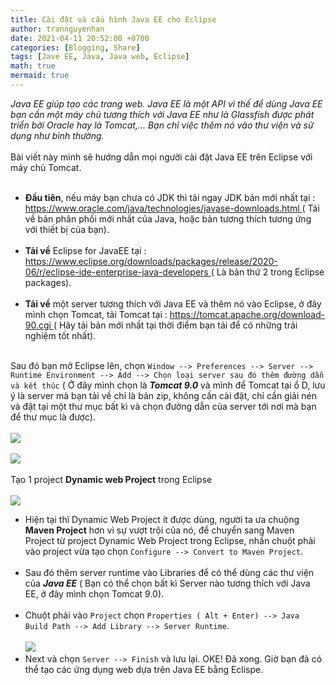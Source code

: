```yaml
---
title: Cài đặt và cấu hình Java EE cho Eclipse
author: trannguyenhan
date: 2021-04-11 20:52:00 +0700
categories: [Blogging, Share]
tags: [Jave EE, Java, Java web, Eclipse]
math: true
mermaid: true
---
```

*Java EE giúp tạo các trang web. Java EE là một API vì thế để dùng Java EE bạn cần một máy chủ tương thích với Java EE như là Glassfish được phát triển bởi Oracle hay là Tomcat,… Bạn chỉ việc thêm nó vào thư viện và sử dụng như bình thường.* <br /><br />
Bài viết này mình sẽ hướng dẫn mọi người cài đặt Java EE trên Eclipse với máy chủ Tomcat. <br /><br />
-  **Đầu tiên**, nếu máy bạn chưa có JDK thì tải ngay JDK bản mới nhất tại : [https://www.oracle.com/java/technologies/javase-downloads.html ](https://www.oracle.com/java/technologies/javase-downloads.html ) ( Tải về bản phân phối mới nhất của Java, hoặc bản tương thích tương ứng với thiết bị của bạn). <br /><br />
-  **Tải về** Eclipse for JavaEE tại : [https://www.eclipse.org/downloads/packages/release/2020-06/r/eclipse-ide-enterprise-java-developers ](https://www.eclipse.org/downloads/packages/release/2020-06/r/eclipse-ide-enterprise-java-developers ) ( Là bản thứ 2 trong Eclipse packages). <br /><br />
- **Tải về** một server tương thích với Java EE và thêm nó vào Eclipse, ở đây mình chọn Tomcat, tải Tomcat tại : [https://tomcat.apache.org/download-90.cgi ](https://tomcat.apache.org/download-90.cgi ) ( Hãy tải bản mới nhất tại thời điểm bạn tải để có những trải nghiệm tốt nhất). <br /><br />


Sau đó bạn mở Eclipse lên, chọn `Window --> Preferences --> Server --> Runtime Environment --> Add --> Chọn loại server sau đó thêm đường dẫn và kết thúc` ( Ở đây mình chọn là ***Tomcat 9.0*** và mình để Tomcat tại ổ D, lưu ý là server mà bạn tải về chỉ là bản zip, không cần cài đặt, chỉ cần giải nén và đặt tại một thư mục bất kì và chọn đường dẫn của server tới nơi mà bạn để thư mục là được). <br /><br />
    ![](https://images.viblo.asia/d3088636-8d97-4b82-8560-26ad6b8d5676.png) <br /><br />
    ![](https://images.viblo.asia/3df0ab08-926d-4e28-94c5-00244f61512b.png) <br /><br />
Tạo 1 project **Dynamic web Project** trong Eclipse <br /><br />
    ![](https://images.viblo.asia/c9c42e2b-cb21-4bfc-bde8-cd066b3f0709.png) <br />
- Hiện tại thì Dynamic Web Project ít được dùng, người ta ưa chuộng **Maven Project** hơn vì sự vượt trội của nó, để chuyển sang Maven Project từ project Dynamic Web Project trong Eclipse, nhấn chuột phải vào project vừa tạo chọn `Configure --> Convert to Maven Project`. <br /><br />
- Sau đó thêm server runtime vào Libraries để có thể dùng các thư viện của ***Java EE*** ( Bạn có thể chọn bất kì Server nào tương thích với Java EE, ở đây mình chọn Tomcat 9.0).<br /><br />
- Chuột phải vào `Project` chọn `Properties ( Alt + Enter) --> Java Build Path --> Add Library --> Server Runtime`.<br /><br />
    ![](https://images.viblo.asia/fcf7d69e-da08-4414-ba3b-5f26559719df.png) <br />
- Next và chọn `Server --> Finish` và lưu lại. OKE! Đã xong. Giờ bạn đã có thể tạo các ứng dụng web dựa trên Java EE bằng Eclispe.<br /><br />
